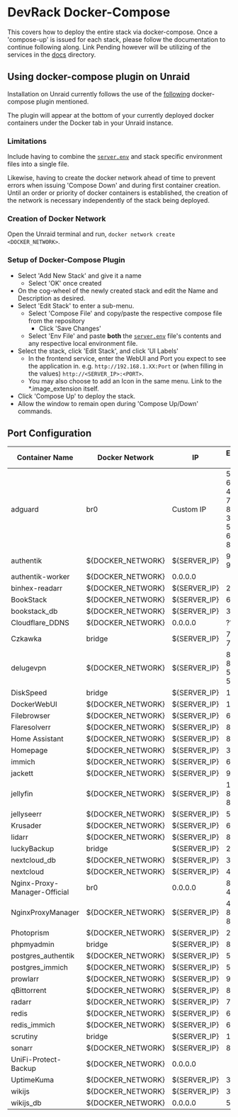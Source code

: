 # DevRack Docker-Compose

This covers how to deploy the entire stack via docker-compose. Once a 'compose-up' is issued for each stack, please follow the documentation to continue following along. Link Pending however will be utilizing of the services in the [docs](/docker-compose/docs/) directory.

## Using docker-compose plugin on Unraid

Installation on Unraid currently follows the use of the [following](https://github.com/dcflachs/compose_plugin) docker-compose plugin mentioned.

The plugin will appear at the bottom of your currently deployed docker containers under the Docker tab in your Unraid instance.

### **Limitations**

Include having to combine the [`server.env`](../docker-compose/server.env) and stack specific environment files into a single file.

Likewise, having to create the docker network ahead of time to prevent errors when issuing 'Compose Down' and during first container creation. Until an order or priority of docker containers is established, the creation of the network is necessary independently of the stack being deployed.

### Creation of Docker Network

Open the Unraid terminal and run, `docker network create <DOCKER_NETWORK>`.

### Setup of Docker-Compose Plugin

- Select 'Add New Stack' and give it a name
  - Select 'OK' once created
- On the cog-wheel of the newly created stack and edit the Name and Description as desired.
- Select 'Edit Stack' to enter a sub-menu.
  - Select 'Compose File' and copy/paste the respective compose file from the repository
    - Click 'Save Changes'
  - Select 'Env File' and paste **both** the [`server.env`](../docker-compose/server.env) file's contents and any respective local environment file.
- Select the stack, click 'Edit Stack', and click 'UI Labels'
  - In the frontend service, enter the WebUI and Port you expect to see the application in. e.g. `http://192.168.1.XX:Port` or (when filling in the values) `http://<SERVER_IP>:<PORT>`.
  - You may also choose to add an Icon in the same menu. Link to the *.image_extension itself.
- Click 'Compose Up' to deploy the stack.
- Allow the window to remain open during 'Compose Up/Down' commands.

## Port Configuration

|Container Name              |Docker Network   |IP          |External Port                                        |
|----------------------------|-----------------|------------|-----------------------------------------------------|
|adguard                     |br0              |Custom IP   |53, 67, 68, 80, 443, 784, 853, 3000, 5443, 6060, 8853|
|authentik                   |${DOCKER_NETWORK}|${SERVER_IP}|9000, 9443                                           |
|authentik-worker            |${DOCKER_NETWORK}|0.0.0.0     |                                                     |
|binhex-readarr              |${DOCKER_NETWORK}|${SERVER_IP}|2194                                                 |
|BookStack                   |${DOCKER_NETWORK}|${SERVER_IP}|6875                                                 |
|bookstack_db                |${DOCKER_NETWORK}|${SERVER_IP}|3307                                                 |
|Cloudflare_DDNS             |${DOCKER_NETWORK}|0.0.0.0     |???                                                  |
|Czkawka                     |bridge           |${SERVER_IP}|7821, 7921                                           |
|delugevpn                   |${DOCKER_NETWORK}|${SERVER_IP}|8112, 8118, 58846, 58946                             |
|DiskSpeed                   |bridge           |${SERVER_IP}|18888                                                |
|DockerWebUI                 |${DOCKER_NETWORK}|${SERVER_IP}|1111                                                 |
|Filebrowser                 |${DOCKER_NETWORK}|${SERVER_IP}|634                                                  |
|Flaresolverr                |${DOCKER_NETWORK}|${SERVER_IP}|8191                                                 |
|Home Assistant              |${DOCKER_NETWORK}|${SERVER_IP}|8123                                                 |
|Homepage                    |${DOCKER_NETWORK}|${SERVER_IP}|3000                                                 |
|immich                      |${DOCKER_NETWORK}|${SERVER_IP}|6781                                                 |
|jackett                     |${DOCKER_NETWORK}|${SERVER_IP}|9117                                                 |
|jellyfin                    |${DOCKER_NETWORK}|${SERVER_IP}|1900, 8096, 8920                                     |
|jellyseerr                  |${DOCKER_NETWORK}|${SERVER_IP}|5055                                                 |
|Krusader                    |${DOCKER_NETWORK}|${SERVER_IP}|6481                                                 |
|lidarr                      |${DOCKER_NETWORK}|${SERVER_IP}|8686                                                 |
|luckyBackup                 |bridge           |${SERVER_IP}|2385                                                 |
|nextcloud_db                |${DOCKER_NETWORK}|${SERVER_IP}|3306                                                 |
|nextcloud                   |${DOCKER_NETWORK}|${SERVER_IP}|444                                                  |
|Nginx-Proxy-Manager-Official|br0              |0.0.0.0     |80, 81, 443                                          |
|NginxProxyManager           |${DOCKER_NETWORK}|${SERVER_IP}|4443, 8080, 8181                                     |
|Photoprism                  |${DOCKER_NETWORK}|${SERVER_IP}|2342                                                 |
|phpmyadmin                  |bridge           |${SERVER_IP}|8070                                                 |
|postgres_authentik          |${DOCKER_NETWORK}|${SERVER_IP}|5432                                                 |
|postgres_immich             |${DOCKER_NETWORK}|${SERVER_IP}|5433                                                 |
|prowlarr                    |${DOCKER_NETWORK}|${SERVER_IP}|9696                                                 |
|qBittorrent                 |${DOCKER_NETWORK}|${SERVER_IP}|8089                                                 |
|radarr                      |${DOCKER_NETWORK}|${SERVER_IP}|7878                                                 |
|redis                       |${DOCKER_NETWORK}|${SERVER_IP}|6379                                                 |
|redis_immich                |${DOCKER_NETWORK}|${SERVER_IP}|6380                                                 |
|scrutiny                    |bridge           |${SERVER_IP}|1977                                                 |
|sonarr                      |${DOCKER_NETWORK}|${SERVER_IP}|8989                                                 |
|UniFi-Protect-Backup        |${DOCKER_NETWORK}|0.0.0.0     |                                                     |
|UptimeKuma                  |${DOCKER_NETWORK}|${SERVER_IP}|3001                                                 |
|wikijs                      |${DOCKER_NETWORK}|${SERVER_IP}|3256                                                 |
|wikijs_db                   |${DOCKER_NETWORK}|0.0.0.0     |5432                                                 |
